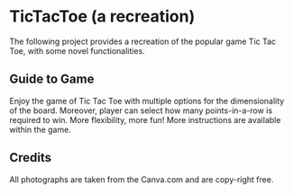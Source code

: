 # TicTacToe (a recreation)
The following project provides a recreation of the popular game Tic Tac Toe, with some novel functionalities. 

## Guide to Game 
Enjoy the game of Tic Tac Toe with multiple options for the dimensionality of the board. Moreover, player can select how many points-in-a-row is required to win. More flexibility, more fun! More instructions are available within the game.


## Credits 
All photographs are taken from the Canva.com and are copy-right free. 
